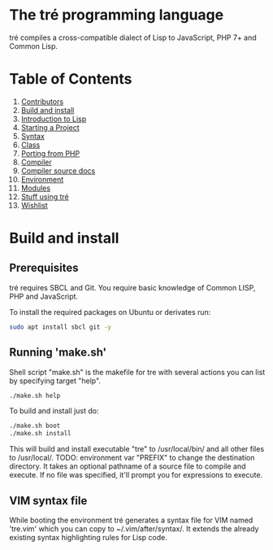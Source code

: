 The tré programming language
============================

tré compiles a cross-compatible dialect of Lisp to JavaScript, PHP 7+ and
Common Lisp.

# Table of Contents

1. [Contributors](CONTRIB.md)
2. [Build and install](#build-and-install)
3. [Introduction to Lisp](doc/intro-to-lisp.md)
4. [Starting a Project](doc/starting-a-project.md)
5. [Syntax](doc/syntax.md)
6. [Class](doc/class.md)
7. [Porting from PHP](doc/porting-from-php.md)
8. [Compiler](doc/compiler.md)
9. [Compiler source docs](environment/transpiler/README.md)
10. [Environment](environment/README.md)
11. [Modules](modules/README.md)
12. [Stuff using tré](doc/stuff-using-tré.md)
13. [Wishlist](WISHLIST.md)

<a id="build-and-install"></a>
# Build and install

## Prerequisites

tré requires SBCL and Git.  You require basic knowledge of
Common LISP, PHP and JavaScript.

To install the required packages on Ubuntu or derivates run:

~~~sh
sudo apt install sbcl git -y
~~~

## Running 'make.sh'

Shell script "make.sh" is the makefile for tre with several
actions you can list by specifying target "help".

~~~sh
./make.sh help
~~~

To build and install just do:

~~~sh
./make.sh boot
./make.sh install
~~~

This will build and install executable "tre" to
/usr/local/bin/ and all other files to /usr/local/.
TODO: environment var "PREFIX" to change the destination
directory.  It takes an optional pathname of a source file to
compile and execute.  If no file was specified, it'll prompt
you for expressions to execute.

## VIM syntax file

While booting the environment tré generates a syntax file for VIM named
'tre.vim' which you can copy to ~/.vim/after/syntax/.  It extends the
already existing syntax highlighting rules for Lisp code.
